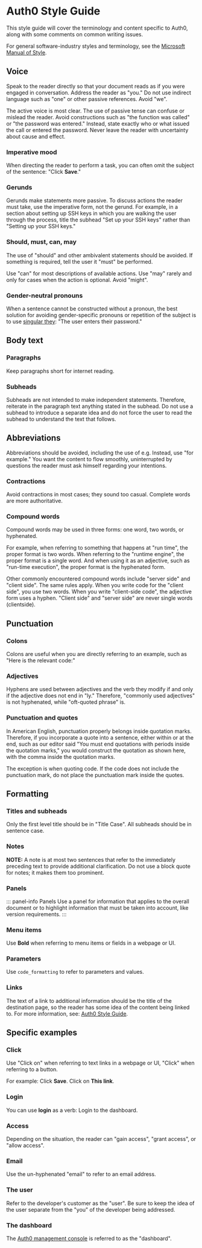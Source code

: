 # Auth0 Style Guide

This style guide will cover the terminology and content specific to Auth0, along with some comments on common writing issues.

For general software-industry styles and terminology, see the [Microsoft Manual of Style](https://eucalyptus.atlassian.net/wiki/download/attachments/76611622/microsoft_manual_of_style_fourth_edition.pdf?version=2&modificationDate=1424379604164&api=v2).

## Voice

Speak to the reader directly so that your document reads as if you were engaged in conversation. Address the reader as "you." Do not use indirect language such as "one" or other passive references. Avoid "we".

The active voice is most clear. The use of passive tense can confuse or mislead the reader. Avoid constructions such as "the function was called" or  "the password was entered." Instead, state exactly who or what issued the call or entered the password. Never leave the reader with uncertainty about cause and effect.

### Imperative mood

When directing the reader to perform a task, you can often omit the subject of the sentence: "Click **Save**."

### Gerunds
Gerunds make statements more passive. To discuss actions the reader must take, use the imperative form, not the gerund. For example, in a section about setting up SSH keys in which you are walking the user through the process, title the subhead "Set up your SSH keys" rather than "Setting up your SSH keys."

### Should, must, can, may

The use of "should" and other ambivalent statements should be avoided. If something is required, tell the user it "must" be performed.

Use "can" for most descriptions of available actions. Use "may" rarely and only for cases when the action is optional. Avoid "might".

### Gender-neutral pronouns

When a sentence cannot be constructed without a pronoun, the best solution for avoiding gender-specific pronouns or repetition of the subject is to use [singular they](https://en.wikipedia.org/wiki/Singular_they): "The user enters their password."

## Body text

### Paragraphs

Keep paragraphs short for internet reading.

### Subheads
Subheads are not intended to make independent statements. Therefore, reiterate in the paragraph text anything stated in the subhead. Do not use a subhead to introduce a separate idea and do not force the user to read the subhead to understand the text that follows.

## Abbreviations
Abbreviations should be avoided, including the use of e.g. Instead, use "for example." You want the content to flow smoothly, uninterrupted by questions the reader must ask himself regarding your intentions.

### Contractions

Avoid contractions in most cases; they sound too casual. Complete words are more authoritative.

### Compound words

Compound words may be used in three forms: one word, two words, or hyphenated. 

For example, when referring to something that happens at "run time", the proper format is two words. When referring to the "runtime engine", the proper format is a single word. And when using it as an adjective, such as "run-time execution", the proper format is the hyphenated form.

Other commonly encountered compound words include "server side" and "client side". The same rules apply. When you write code for the "client side", you use two words. When you write "client-side code", the adjective form uses a hyphen. "Client side" and "server side" are never single words (clientside).


## Punctuation

### Colons
Colons are useful when you are directly referring to an example, such as "Here is the relevant code:"

### Adjectives
Hyphens are used between adjectives and the verb they modify if and only if the adjective does not end in "ly." Therefore, "commonly used adjectives" is not hyphenated, while "oft-quoted phrase" is.

### Punctuation and quotes
In American English, punctuation properly belongs inside quotation marks. Therefore, if you incorporate a quote into a sentence, either within or at the end, such as our editor said "You must end quotations with periods inside the quotation marks," you would construct the quotation as shown here, with the comma inside the quotation marks.

The exception is when quoting code. If the code does not include the punctuation mark, do not place the punctuation mark inside the quotes.

## Formatting

### Titles and subheads

Only the first level title should be in "Title Case". All subheads should be in sentence case.

### Notes

**NOTE:** A note is at most two sentences that refer to the immediately preceding text to provide additional clarification. Do not use a block quote for notes; it makes them too prominent.

### Panels

::: panel-info Panels
Use a panel for information that applies to the overall document or to highlight information that must be taken into account, like version requirements.
:::

### Menu items

Use **Bold** when referring to menu items or fields in a webpage or UI.

### Parameters

Use `code_formatting` to refer to parameters and values.

### Links

The text of a link to additional information should be the title of the destination page, so the reader has some idea of the content being linked to. For more information, see: [Auth0 Style Guide](styleguide.md).

## Specific examples

### Click

Use "Click on" when referring to text links in a webpage or UI, "Click" when referring to a button.

For example: Click **Save**. Click on **This link**.

### Login

You can use **login** as a verb: Login to the dashboard.

### Access

Depending on the situation, the reader can "gain access", "grant access", or "allow access".

### Email

Use the un-hyphenated "email" to refer to an email address.

### The user

Refer to the developer's customer as the "user". Be sure to keep the idea of the user separate from the "you" of the developer being addressed.

### The dashboard

The [Auth0 management console](${manage_url}) is referred to as the "dashboard".






